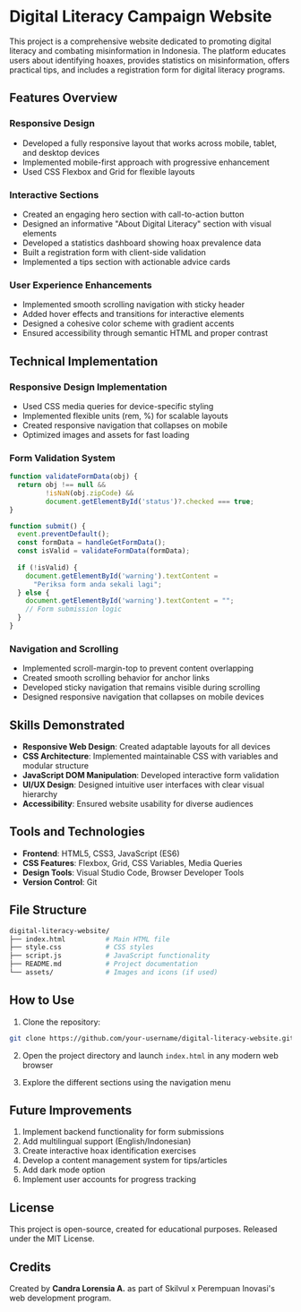 # Digital Literacy Campaign Website
This project is a comprehensive website dedicated to promoting digital literacy and combating misinformation in Indonesia. The platform educates users about identifying hoaxes, provides statistics on misinformation, offers practical tips, and includes a registration form for digital literacy programs.
## Features Overview

### **Responsive Design**
- Developed a fully responsive layout that works across mobile, tablet, and desktop devices
- Implemented mobile-first approach with progressive enhancement
- Used CSS Flexbox and Grid for flexible layouts

### **Interactive Sections**
- Created an engaging hero section with call-to-action button
- Designed an informative "About Digital Literacy" section with visual elements
- Developed a statistics dashboard showing hoax prevalence data
- Built a registration form with client-side validation
- Implemented a tips section with actionable advice cards

### **User Experience Enhancements**
- Implemented smooth scrolling navigation with sticky header
- Added hover effects and transitions for interactive elements
- Designed a cohesive color scheme with gradient accents
- Ensured accessibility through semantic HTML and proper contrast

## Technical Implementation

### **Responsive Design Implementation**
- Used CSS media queries for device-specific styling
- Implemented flexible units (rem, %) for scalable layouts
- Created responsive navigation that collapses on mobile
- Optimized images and assets for fast loading

### **Form Validation System**
```javascript
function validateFormData(obj) {
  return obj !== null &&
         !isNaN(obj.zipCode) &&
         document.getElementById('status')?.checked === true;
}

function submit() {
  event.preventDefault();
  const formData = handleGetFormData();
  const isValid = validateFormData(formData);
  
  if (!isValid) {
    document.getElementById('warning').textContent = 
      "Periksa form anda sekali lagi";
  } else {
    document.getElementById('warning').textContent = "";
    // Form submission logic
  }
}
```

### **Navigation and Scrolling**
- Implemented scroll-margin-top to prevent content overlapping
- Created smooth scrolling behavior for anchor links
- Developed sticky navigation that remains visible during scrolling
- Designed responsive navigation that collapses on mobile devices

## Skills Demonstrated
- **Responsive Web Design**: Created adaptable layouts for all devices
- **CSS Architecture**: Implemented maintainable CSS with variables and modular structure
- **JavaScript DOM Manipulation**: Developed interactive form validation
- **UI/UX Design**: Designed intuitive user interfaces with clear visual hierarchy
- **Accessibility**: Ensured website usability for diverse audiences

## Tools and Technologies
- **Frontend**: HTML5, CSS3, JavaScript (ES6)
- **CSS Features**: Flexbox, Grid, CSS Variables, Media Queries
- **Design Tools**: Visual Studio Code, Browser Developer Tools
- **Version Control**: Git

## File Structure

```bash
digital-literacy-website/
├── index.html          # Main HTML file
├── style.css           # CSS styles
├── script.js           # JavaScript functionality
├── README.md           # Project documentation
└── assets/             # Images and icons (if used)
```

## How to Use
1. Clone the repository:
```bash
git clone https://github.com/your-username/digital-literacy-website.git
```

2. Open the project directory and launch `index.html` in any modern web browser

3. Explore the different sections using the navigation menu

## Future Improvements
1. Implement backend functionality for form submissions
2. Add multilingual support (English/Indonesian)
3. Create interactive hoax identification exercises
4. Develop a content management system for tips/articles
5. Add dark mode option
6. Implement user accounts for progress tracking

## License
This project is open-source, created for educational purposes. Released under the MIT License.

## Credits
Created by **Candra Lorensia A.** as part of Skilvul x Perempuan Inovasi's web development program.


